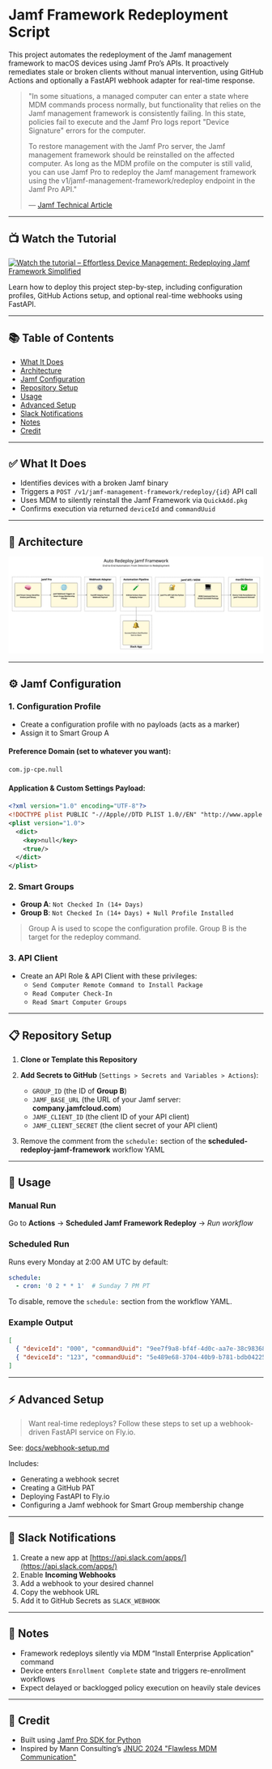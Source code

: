 # Jamf Framework Redeployment Script

This project automates the redeployment of the Jamf management framework to macOS devices using Jamf Pro’s APIs. It proactively remediates stale or broken clients without manual intervention, using GitHub Actions and optionally a FastAPI webhook adapter for real-time response.

> "In some situations, a managed computer can enter a state where MDM commands process normally, but functionality that relies on the Jamf management framework is consistently failing. In this state, policies fail to execute and the Jamf Pro logs report "Device Signature" errors for the computer. 
>
> To restore management with the Jamf Pro server, the Jamf management framework should be reinstalled on the affected computer. As long as the MDM profile on the computer is still valid, you can use Jamf Pro to redeploy the Jamf management framework using the v1/jamf-management-framework/redeploy endpoint in the Jamf Pro API."
>
> — [Jamf Technical Article](https://learn.jamf.com/en-US/bundle/technical-articles/page/Redeploying_the_Jamf_Management_Framework_Using_the_Jamf_Pro_API.html)

---

## 📺 Watch the Tutorial

[![Watch the tutorial – Effortless Device Management: Redeploying Jamf Framework Simplified](https://img.youtube.com/vi/HoNK7DBaMhw/hqdefault.jpg)](https://youtu.be/HoNK7DBaMhw)
 
Learn how to deploy this project step-by-step, including configuration profiles, GitHub Actions setup, and optional real-time webhooks using FastAPI.

---

## 📚 Table of Contents

* [What It Does](#-what-it-does)
* [Architecture](#-architecture)
* [Jamf Configuration](#-jamf-configuration)
* [Repository Setup](#-repository-setup)
* [Usage](#-usage)
* [Advanced Setup](#-advanced-setup)
* [Slack Notifications](#-slack-notifications)
* [Notes](#-notes)
* [Credit](#-credit)

---

## ✅ What It Does

* Identifies devices with a broken Jamf binary
* Triggers a `POST /v1/jamf-management-framework/redeploy/{id}` API call
* Uses MDM to silently reinstall the Jamf Framework via `QuickAdd.pkg`
* Confirms execution via returned `deviceId` and `commandUuid`

---

## 🧭 Architecture

![Jamf Framework Redeploy Flow](docs/automated_redeploy_flow.png)

---

## ⚙️ Jamf Configuration

### 1. Configuration Profile

* Create a configuration profile with no payloads (acts as a marker)
* Assign it to Smart Group A

#### Preference Domain (set to whatever you want):
```xml
com.jp-cpe.null
```
#### Application & Custom Settings Payload:
```xml
<?xml version="1.0" encoding="UTF-8"?>
<!DOCTYPE plist PUBLIC "-//Apple//DTD PLIST 1.0//EN" "http://www.apple.com/DTDs/PropertyList-1.0.dtd">
<plist version="1.0">
  <dict>
    <key>null</key>
    <true/>
  </dict>
</plist>
```



### 2. Smart Groups

* **Group A**: `Not Checked In (14+ Days)`
* **Group B**: `Not Checked In (14+ Days) + Null Profile Installed`

> Group A is used to scope the configuration profile.
> Group B is the target for the redeploy command.

### 3. API Client
- Create an API Role & API Client with these privileges:
  - `Send Computer Remote Command to Install Package`
  - `Read Computer Check-In`
  - `Read Smart Computer Groups`

---

## 📋 Repository Setup

1. **Clone or Template this Repository**

2. **Add Secrets to GitHub** (`Settings > Secrets and Variables > Actions`):

    - `GROUP_ID` (the ID of **Group B**)
    - `JAMF_BASE_URL` (the URL of your Jamf server: **company.jamfcloud.com**)
    - `JAMF_CLIENT_ID` (the client ID of your API client)
    - `JAMF_CLIENT_SECRET` (the client secret of your API client)

3. Remove the comment from the `schedule:` section of the **scheduled-redeploy-jamf-framework** workflow YAML
---

## 🧪 Usage

### Manual Run

Go to **Actions** → **Scheduled Jamf Framework Redeploy** → *Run workflow*

### Scheduled Run

Runs every Monday at 2:00 AM UTC by default:

```yaml
schedule:
  - cron: '0 2 * * 1'  # Sunday 7 PM PT
```

To disable, remove the `schedule:` section from the workflow YAML.

### Example Output

```json
[
  { "deviceId": "000", "commandUuid": "9ee7f9a8-bf4f-4d0c-aa7e-38c983681c8a" },
  { "deviceId": "123", "commandUuid": "5e489e68-3704-40b9-b781-bdb04225f9eb" }
]
```

---

## ⚡ Advanced Setup

> Want real-time redeploys? Follow these steps to set up a webhook-driven FastAPI service on Fly.io.

See: [docs/webhook-setup.md](docs/webhook-setup.md)

Includes:

* Generating a webhook secret
* Creating a GitHub PAT
* Deploying FastAPI to Fly.io
* Configuring a Jamf webhook for Smart Group membership change

---

## 📣 Slack Notifications

1. Create a new app at [https://api.slack.com/apps/](https://api.slack.com/apps/)
2. Enable **Incoming Webhooks**
3. Add a webhook to your desired channel
4. Copy the webhook URL
5. Add it to GitHub Secrets as `SLACK_WEBHOOK`

---

## 📝 Notes

* Framework redeploys silently via MDM “Install Enterprise Application” command
* Device enters `Enrollment Complete` state and triggers re-enrollment workflows
* Expect delayed or backlogged policy execution on heavily stale devices

---

## 🙏 Credit

* Built using [Jamf Pro SDK for Python](https://github.com/macadmins/jamf-pro-sdk-python)
* Inspired by Mann Consulting’s [JNUC 2024 "Flawless MDM Communication"](https://github.com/mannconsulting/JNUC2024/)
